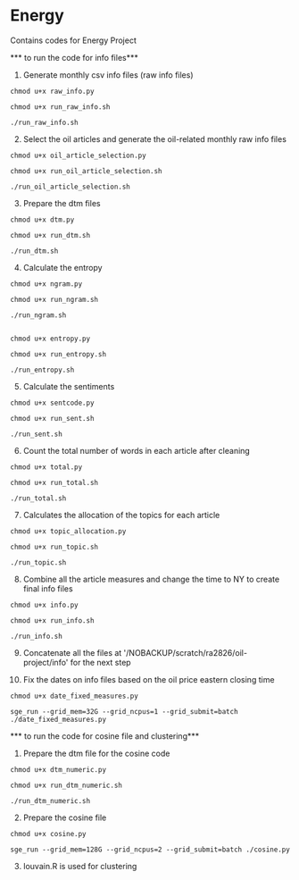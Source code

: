 # Energy

Contains codes for Energy Project


*** to run the code for info files***

1. Generate monthly csv info files (raw info files)
```
chmod u+x raw_info.py

chmod u+x run_raw_info.sh

./run_raw_info.sh

```
2. Select the oil articles and generate the oil-related monthly raw info files
```
chmod u+x oil_article_selection.py

chmod u+x run_oil_article_selection.sh

./run_oil_article_selection.sh

```
3. Prepare the dtm files
```
chmod u+x dtm.py

chmod u+x run_dtm.sh 

./run_dtm.sh 

```
4.  Calculate the entropy
```
chmod u+x ngram.py

chmod u+x run_ngram.sh

./run_ngram.sh


chmod u+x entropy.py

chmod u+x run_entropy.sh

./run_entropy.sh
```
5.  Calculate the sentiments
```
chmod u+x sentcode.py

chmod u+x run_sent.sh

./run_sent.sh 

```
6.  Count the total number of words in each article after cleaning
```
chmod u+x total.py

chmod u+x run_total.sh 

./run_total.sh  

```
7.  Calculates the allocation of the topics for each article
```
chmod u+x topic_allocation.py

chmod u+x run_topic.sh  

./run_topic.sh 

```
8.  Combine all the article measures and change the time to NY to create final info files
```
chmod u+x info.py

chmod u+x run_info.sh

./run_info.sh

```
9. Concatenate all the files at '/NOBACKUP/scratch/ra2826/oil-project/info' for the next step

 10. Fix the dates on info files based on the oil price eastern closing time 

```
chmod u+x date_fixed_measures.py

sge_run --grid_mem=32G --grid_ncpus=1 --grid_submit=batch ./date_fixed_measures.py
```

*** to run the code for cosine file and clustering***

1. Prepare the dtm file for the cosine code 
```
chmod u+x dtm_numeric.py

chmod u+x run_dtm_numeric.sh

./run_dtm_numeric.sh

```
2. Prepare the cosine file
```
chmod u+x cosine.py

sge_run --grid_mem=128G --grid_ncpus=2 --grid_submit=batch ./cosine.py
```
3. louvain.R is used for clustering



